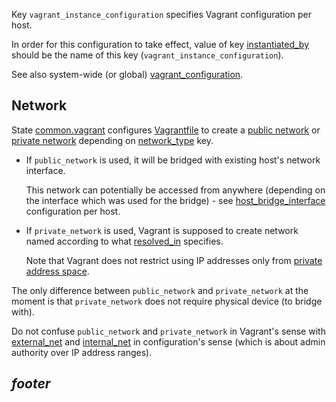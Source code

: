 
Key `vagrant_instance_configuration` specifies Vagrant configuration per host.

In order for this configuration to take effect, value of key [instantiated_by][1]
should be the name of this key (`vagrant_instance_configuration`).

See also system-wide (or global) [vagrant_configuration][2].

## Network ##

State [common.vagrant][3] configures [Vagrantfile][4] to create a
[public network][5] or [private network][8] depending on [network_type][9]
key.

* If `public_network` is used, it will be bridged with existing host's
  network interface.
  
  This network can potentially be accessed from anywhere (depending on
  the interface which was used for the bridge) -
  see [host_bridge_interface][6] configuration per host.
* If `private_network` is used, Vagrant is supposed to create network
  named according to what [resolved_in][10] specifies.
  
  Note that Vagrant does not restrict using IP addresses only from
  [private address space][11].

The only difference between `public_network` and `private_network`
at the moment is that `private_network` does not require physical device
(to bridge with).

Do not confuse `public_network` and `private_network` in Vagrant's sense
with [external_net][12] and [internal_net][7] in configuration's sense
(which is about admin authority over IP address ranges).

## _footer_ ##

[1]: docs/pillars/common/system_hosts/_id/instantiated_by/readme.md
[2]: docs/pillars/common/system_features/vagrant_configuration/readme.md
[3]: docs/states/common/vagrant/init.sls.md
[4]: http://docs.vagrantup.com/v2/vagrantfile/
[5]: http://docs.vagrantup.com/v2/networking/public_network.html
[6]: docs/pillars/common/system_hosts/_id/vagrant_instance_configuration/host_bridge_interface/readme.md
[7]: docs/pillars/common/system_networks/internal_net/readme.md
[8]: http://docs.vagrantup.com/v2/networking/private_network.html
[9]: docs/pillars/common/system_hosts/_id/vagrant_instance_configuration/network_type/readme.md
[10]: docs/pillars/common/system_hosts/_id/resolved_in/readme.md
[11]: https://en.wikipedia.org/wiki/Private_network
[12]: docs/pillars/common/system_networks/external_net/readme.md


